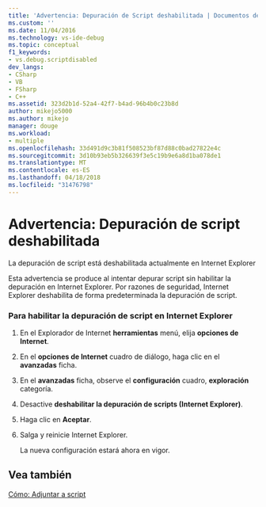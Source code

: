 ```yaml
---
title: 'Advertencia: Depuración de Script deshabilitada | Documentos de Microsoft'
ms.custom: ''
ms.date: 11/04/2016
ms.technology: vs-ide-debug
ms.topic: conceptual
f1_keywords:
- vs.debug.scriptdisabled
dev_langs:
- CSharp
- VB
- FSharp
- C++
ms.assetid: 323d2b1d-52a4-42f7-b4ad-96b4b0c23b8d
author: mikejo5000
ms.author: mikejo
manager: douge
ms.workload:
- multiple
ms.openlocfilehash: 33d491d9c3b81f508523bf87d88c0bad27822e4c
ms.sourcegitcommit: 3d10b93eb5b326639f3e5c19b9e6a8d1ba078de1
ms.translationtype: MT
ms.contentlocale: es-ES
ms.lasthandoff: 04/18/2018
ms.locfileid: "31476798"
---
```

# <a name="warning-script-debugging-disabled"></a>Advertencia: Depuración de script deshabilitada
La depuración de script está deshabilitada actualmente en Internet Explorer  
  
 Esta advertencia se produce al intentar depurar script sin habilitar la depuración en Internet Explorer. Por razones de seguridad, Internet Explorer deshabilita de forma predeterminada la depuración de script.  
  
### <a name="to-enable-script-debugging-in-internet-explorer"></a>Para habilitar la depuración de script en Internet Explorer  
  
1.  En el Explorador de Internet **herramientas** menú, elija **opciones de Internet**.  
  
2.  En el **opciones de Internet** cuadro de diálogo, haga clic en el **avanzadas** ficha.  
  
3.  En el **avanzadas** ficha, observe el **configuración** cuadro, **exploración** categoría.  
  
4.  Desactive **deshabilitar la depuración de scripts (Internet Explorer)**.  
  
5.  Haga clic en **Aceptar**.  
  
6.  Salga y reinicie Internet Explorer.  
  
     La nueva configuración estará ahora en vigor.  
  
## <a name="see-also"></a>Vea también  
 [Cómo: Adjuntar a script](../debugger/how-to-attach-to-script.md)
